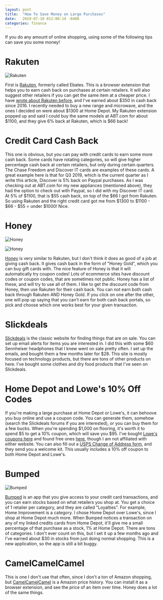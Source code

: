 ```yaml
---
layout: post
title:  "How To Save Money on Large Purchases"
date:   2019-07-18 012:00:14 -0400
categories: finance
---
```


If you do any amount of online shopping, using some of the following tips can save you some money!

# Rakuten

![Rakuten](/images/ebates/rakuten.png)

First is [Rakuten](https://www.rakuten.com/r/ROBERT47769?eeid=43662&utm_source=extension&utm_medium=raf_link), formerly called Ebates. This is a browser extension that helps you to earn cash back on purchases at certain retailers. It will also suggest other retailers if you can get the same item at a cheaper price. I have [wrote about Rakuten before](https://rskelton.com/using-rakuten-for-more-cashback), and I've earned about $350 in cash back since 2016. I recently needed to buy a new range and microwave, and the ones I decided on were about $1300 at Home Depot. My Rakuten extension popped up and said I could buy the same models at ABT.com for about $1100, and they give 6% back at Rakuten, which is $66 back!

# Credit Card Cash Back
This one is obvious, but you can pay with credit cards to earn some more cash back. Some cards have rotating categories, so will give higher percentage cash back at certain retailers, but only during certain quarters. The Chase Freedom and Discover IT cards are examples of these cards. A great example here is that for Q3 2019, which is the current quarter as I write this article, Discover is 5% back on Paypal purchases. As I was checking out at ABT.com for my new appliances (mentioned above), they had the option to check out with Paypal, so I did with my Discover IT card. At 5% of $1100, that is $55 cash back, on top of the $66 I got from Rakuten. So using Rakuten and the right credit card got me from $1300 to $1100 - $66 - $55 = under $1000! Nice.

# Honey

![Honey](/images/ebates/honey1.png)

![Honey](/images/ebates/honey2.png)

[Honey](https://joinhoney.com/ref/dsskgi) is very similar to Rakuten, but I don't think it does as good of a job at giving cash back. It gives cash back in the form of "Honey Gold", which you can buy gift cards with. The nice feature of Honey is that it will automatically try coupon codes! Lots of  ecommerce sites have discount codes or coupon codes, that are sometimes not public. Honey has a list of these, and will try to use all of them. I like to get the discount code from Honey, then use Rakuten for their cash back. You can not earn both cash back through Rakuten AND Honey Gold. If you click on one after the other, one will pop up saying that you can't earn for both cash back portals, so pick and choose which one works best for your given transaction.

# Slickdeals

[Slickdeals](https://slickdeals.net/) is the classic website for finding things that are on sale. You can set up email alerts for items you are interested in. I did this with some $60 Sennheiser headphones that I knew went on sale pretty often. I set up the emails, and bought them a few months later for $28. This site is mostly focused on technology products, but there are tons of other products on here. I've bought some clothes and dry food products that I've seen on Slickdeals.

# Home Depot and Lowe's 10% Off Codes
If you're making a large purchase at Home Depot or Lowe's, it can behoove you buy online and use a coupon code. You can generate them, somehow (search the Slickdeals forums if you are interested), or you can buy them for a few bucks. When you're spending $1,000 on flooring, it's worth it to spend $5 to get a 10% coupon, which will save you $95. I've bought [Lowe's coupons here](https://lowescoupon.info/) and found free ones [here](https://renovopower.com/lowes.html), though I am not affiliated with either website. You can also fill out a [USPS Change of Address form](https://moversguide.usps.com/mgo/disclaimer?referral=MG80), and they send you a welcome kit. This usually includes a 10% off coupon to both Home Depot and Lowe's.

# Bumped

![Bumped](/images/ebates/bumped.jpg)

[Bumped](https://bumped.com/?ref=8ad7cc96) is an app that you give access to your credit card transactions, and you can earn stocks based on what retailers you shop at. You get a choice of 1 retailer per category, and they are called "Loyalties". For example, Home Improvement is a category. I chose Home Depot over Lowe's, since I shop at Home Depot much more. When Bumped notices a transaction on any of my linked credits cards from Home Depot, it'll give me a small percentage of that purchase as a stock, 1% at Home Depot. There are tons of categories. I don't ever count on this, but I set it up a few months ago and I've earned about $30 in stocks from just doing normal shopping. This is a new application, so the app is still a bit buggy.

# CamelCamelCamel
This is one I don't use that often, since I don't a ton of Amazon shopping, but [CamelCamelCamel](https://camelcamelcamel.com/) is a Amazon price history. You can install it as a browser extension, and see the price of an item over time. Honey does a lot of the same things.
